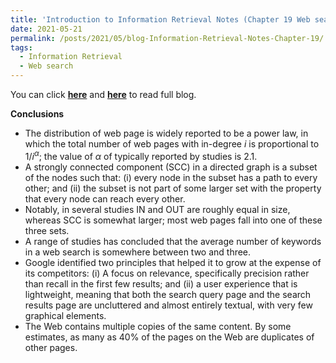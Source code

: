 ```yaml
---
title: 'Introduction to Information Retrieval Notes (Chapter 19 Web search basics)'
date: 2021-05-21
permalink: /posts/2021/05/blog-Information-Retrieval-Notes-Chapter-19/
tags:
  - Information Retrieval
  - Web search
---
```


You can click [**here**](https://pridelee.github.io/files/blog/Chapter-19-Web-search-basics.pdf) and [**here**](https://zhuanlan.zhihu.com/p/374149303) to read full blog.

**Conclusions**
- The distribution of web page is widely reported to be a power law, in which the total number of web pages with in-degree $i$ is proportional to $1/i^\alpha$; the value of $\alpha$ of typically reported by studies is 2.1.
- A strongly connected component (SCC) in a directed graph is a subset of the nodes such that: (i) every node in the subset has a path to every other; and (ii) the subset is not part of some larger set with the property that every node can reach every other.
- Notably, in several studies IN and OUT are roughly equal in size, whereas SCC is somewhat larger; most web pages fall into one of these three sets.
- A range of studies has concluded that the average number of keywords in a web search is somewhere between two and three.
- Google identified two principles that helped it to grow at the expense of its competitors: (i) A focus on relevance, specifically precision rather than recall in the first few results; and (ii) a user experience that is lightweight, meaning that both the search query page and the search results page are uncluttered and almost entirely textual, with very few graphical elements. 
- The Web contains multiple copies of the same content. By some estimates, as many as 40% of the pages on the Web are duplicates of other pages. 
